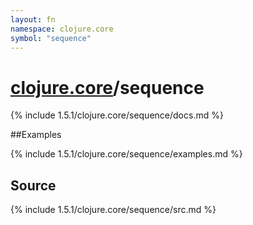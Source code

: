 ```yaml
---
layout: fn
namespace: clojure.core
symbol: "sequence"
---
```


# [clojure.core](../)/sequence

{% include 1.5.1/clojure.core/sequence/docs.md %}

##Examples

{% include 1.5.1/clojure.core/sequence/examples.md %}
## Source
{% include 1.5.1/clojure.core/sequence/src.md %}

